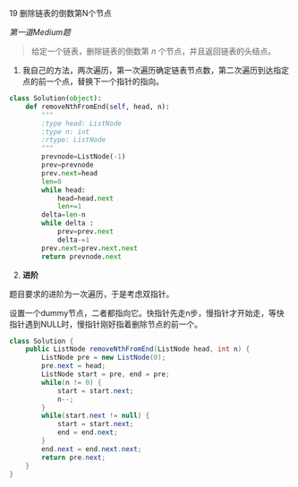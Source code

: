 19 删除链表的倒数第N个节点

*第一道Medium题*

> 给定一个链表，删除链表的倒数第 *n* 个节点，并且返回链表的头结点。

1. 我自己的方法，两次遍历，第一次遍历确定链表节点数，第二次遍历到达指定点的前一个点，替换下一个指针的指向。

```python
class Solution(object):
    def removeNthFromEnd(self, head, n):
        """
        :type head: ListNode
        :type n: int
        :rtype: ListNode
        """
        prevnode=ListNode(-1)
        prev=prevnode
        prev.next=head
        len=0
        while head:
            head=head.next
            len+=1
        delta=len-n
        while delta :
            prev=prev.next
            delta-=1
        prev.next=prev.next.next
        return prevnode.next
```

2. **进阶**

题目要求的进阶为一次遍历，于是考虑双指针。

设置一个dummy节点，二者都指向它。快指针先走n步，慢指针才开始走，等快指针遇到NULL时，慢指针刚好指着删除节点的前一个。

```java
class Solution {
    public ListNode removeNthFromEnd(ListNode head, int n) {    
        ListNode pre = new ListNode(0);
        pre.next = head;
        ListNode start = pre, end = pre;
        while(n != 0) {
            start = start.next;
            n--;
        }
        while(start.next != null) {
            start = start.next;
            end = end.next;
        }
        end.next = end.next.next;
        return pre.next;
    }
}

```

